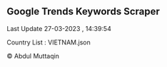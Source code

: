 

## Google Trends Keywords Scraper 
 
Last Update 27-03-2023 , 14:39:54

Country List :
VIETNAM.json



© Abdul Muttaqin 
